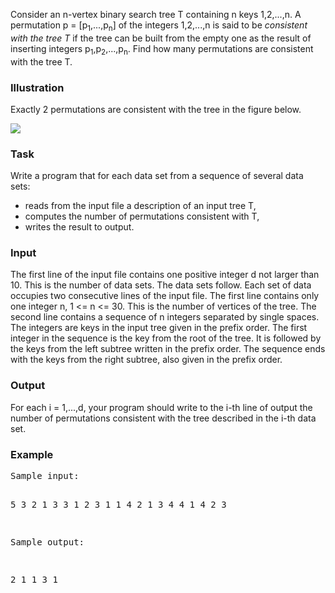<p>
	Consider an n-vertex binary search tree T containing n keys 1,2,...,n. A 
	permutation p = [p<sub>1</sub>,...,p<sub>n</sub>] of the integers 1,2,...,n is 
	said to be <i>consistent with the tree T</i> if the tree can be built from the 
	empty one as the result of inserting integers p<sub>1</sub>,p<sub>2</sub>,...,p<sub>n</sub>. 
	Find how many permutations are consistent with the tree T.
</p>
<h3>Illustration</h3>
<p>
	Exactly 2 permutations are consistent with the tree in the figure below.
</p>
<img src="/content/adrian:TREE1.png">
<h3>Task</h3>
<p>
	Write a program that for each data set from a sequence of several data sets:
</p>
<div align="justify">
	<ul>
		<li>
		reads from the input file a description of an input tree T,
		</li><li>
		computes the number of permutations consistent with T,
		</li><li>
			writes the result to output.</li>
	</ul>
</div>
<h3>Input</h3>
<p>
	The first line of the input file contains one positive integer d not larger 
	than 10. This is the number of data sets. The data sets follow. Each set of 
	data occupies two consecutive lines of the input file. The first line contains 
	only one integer n, 1 &lt;= n &lt;= 30. This is the number of vertices of the 
	tree. The second line contains a sequence of n integers separated by single 
	spaces. The integers are keys in the input tree given in the prefix order. The 
	first integer in the sequence is the key from the root of the tree. It is 
	followed by the keys from the left subtree written in the prefix order. The 
	sequence ends with the keys from the right subtree, also given in the prefix 
	order.
</p>
<h3>Output</h3>
<p>
	For each i = 1,...,d, your program should write to the i-th line of output 
	the number of permutations consistent with the tree described in the i-th 
	data set.
</p>
<h3>Example</h3>
<pre>Sample input:

5 
3 
2 1 3 
3 
1 2 3 
1 
1 
4 
2 1 3 4 
4 
1 4 2 3 

Sample output:

2 
1 
1 
3 
1 
</pre>